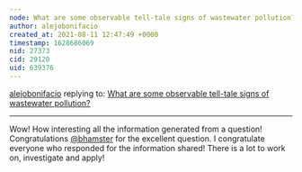 ```yaml
---
node: What are some observable tell-tale signs of wastewater pollution?
author: alejobonifacio
created_at: 2021-08-11 12:47:49 +0000
timestamp: 1628686069
nid: 27373
cid: 29120
uid: 639376
---
```




[alejobonifacio](../profile/alejobonifacio) replying to: [What are some observable tell-tale signs of wastewater pollution?](../notes/bhamster/07-28-2021/what-are-some-observable-tell-tale-signs-of-wastewater-pollution)

----
Wow! How interesting all the information generated from a question! Congratulations [@bhamster](/profile/bhamster) for the excellent question. I congratulate everyone who responded for the information shared! There is a lot to work on, investigate and apply!